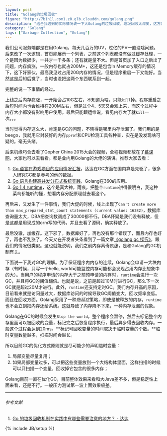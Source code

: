 ```yaml
---
layout: post
title: "Golang的垃圾回收"
figure: "http://7b1h1l.com1.z0.glb.clouddn.com/golang.png"
description: "结合我遇到的实际情况说一下大Golang的垃圾回收，垃圾回收太深奥，这方面相关的我都是搬运来的"
category: "Golang"
tags: ["Garbage Collection", "Golang"]
---
```

 
我们公司服务端都是在用Golang，每天几百万的UV，过亿的PV一直没啥问题。后来改了一次逻辑，首页能展示一个列表，之前这个列表都没有做过缓存处理，一个是因为数据少，一共才一千多条；还有就是量不大。但是首页加了入口之后出了问题，内存疯涨，一般内存也就占200M+，这还是包含In Memory缓存的情况下，这下好家伙，最高我见过占用20G内存的情况，但是程序重启一下又能好。当然这是后知后觉了，当时也没把这两个东西联系到一起。

完整的说一下事情的经过。

上线之后内存疯涨，一开始会占10G左右，不知道为啥，只能`kill`掉。程序重启之后短时间内也会维持在200M左右，但是过个4、5天又会涨上来，而这个过程中内存大小都没有影响用户使用。最后只能跟运维说，看见内存大了就`kill`一次。。。

当时觉得内存这么大，肯定是GC的问题，不晓得是哪里内存泄漏了。我们用的是beego，我就用它封装好的内存`pprof`和CPU检测工具各种查，实在是没发现啥可疑的。毫无头绪。

后来机缘巧合去看了Gopher China 2015大会的视频，全程视频都放在了[慕课网](http://www.imooc.com/view/407)，大家也可以去看看。都是业内用Golang的大佬的演讲。推荐大家去看：

1. [Go 语言在游戏项目的应用情况汇报](http://www.imooc.com/video/7915)，达达在GC方面在国内算是先驱了，很多人研究GC都是参考的他的数据。
2. [Go 语言构建高并发分布式系统实践](http://www.imooc.com/video/7924)，Golang在360的应用。
3. [Go 1.4 runtime](http://www.imooc.com/video/7940)，这个是真大神，雨痕，把整个`runtime`讲得很明白，我这种菜鸟都能听的懂，想看内存分配原理就去看这个。

再后来，又发生了一件事情，我们大促的时候，线上出现了`Can't create more than max_prepared_stmt_count statements (current value: 16382)`，数据库查询量太大，DBA把查询数调成了30000都不行。DBA怀疑是我们没有释放，但是这都是用现成的orm写的代码，并且去看了源码，确实释放了。

最后没辙，加缓存。这下邪了，数据库好了，再也没有那个错误了，而且内存也好了，再也不乱涨了。今天又在开发者头条看到了一篇文章[《golang gc 探究》](http://blog.pandocloud.com/?p=616)，跟我们的情况很类似。这也就能说明，我们之前内存离奇疯涨，是和Golang的GC机制有关。

下面说一下我对GC的理解。为了保证程序内内存的连续，Golang会申请一大块内存（有时候，只写一个hello, world可能监控内存可能都会发现占用内存比想象中的大）。当用户的程序申请的内存大于之前预申请的内存时，`runtime`会进行一次GC，并且将GC的阈值翻倍。也就是说，之前是超过10M时进行GC，那么下一次GC就是超过20M才进行。此外，`runtime`还支持定时GC。我们内存升高的原因，目前看来就是访问量过大，数据库访问的时候导致GC阈值变大，回收频率变低。而且在回收方面，Golang采用了一种*拖延症*策略，即使是被释放的内存，`runtime`也不会立刻把内存还给系统。这就导致了内存降不下来，一种内存泄漏的假象。

Golang在GC的时候会发生`Stop the world`，整个程序会暂停，然后去标记整个内存里面可以被回收的变量，标记完之后恢复程序执行，最后异步得去回收内存。一般这个过程会达到20ms。**标记可回收变量的时间取决于临时变量的个数。**临时变量数量越多，扫描时间会越长。

所以目前GC的优化方式原则就是尽可能少的声明临时变量：

1. 局部变量尽量复用；
2. 如果局部变量过多，可以把这些变量放到一个大结构体里面，这样扫描的时候可以只扫描一个变量，回收掉它包含的很多内存；

Golang目前一直在优化GC，目前整体效果来看和大Java差不多，但是稳定性上面来看，还是不行。一般压力测试第一波上面效果极差。

---

###### *参考文献*
1. [Go 的垃圾回收机制在实践中有哪些需要注意的地方？ - 达达](http://www.zhihu.com/question/21615032)

{% include JB/setup %}